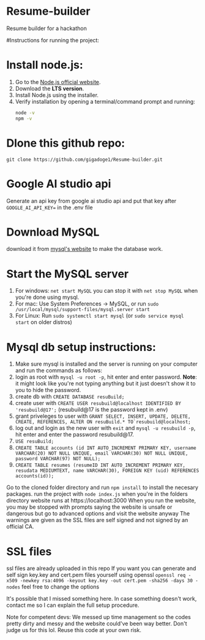 # Resume-builder
Resume builder for a hackathon

#Instructions for running the project:

# Install node.js:
1. Go to the [Node.js official website](https://nodejs.org/).
2. Download the **LTS version**.
3. Install Node.js using the installer.
4. Verify installation by opening a terminal/command prompt and running:
   ```bash
   node -v
   npm -v

# Dlone this github repo:
    git clone https://github.com/gigadoge1/Resume-builder.git

# Google AI studio api
Generate an api key from google ai studio api and put that key after ```GOOGLE_AI_API_KEY=``` in the .env file

# Download MySQL
download it from [mysql's website](https://dev.mysql.com/downloads/mysql/) to make the database work.

# Start the MySQL server
1. For windows:
  ```net start MySQL```
  you can stop it with ```net stop MySQL``` when you're done using mysql.
2. For mac:
  Use System Preferences → MySQL, or run `sudo /usr/local/mysql/support-files/mysql.server start`
3. For Linux:
  Run `sudo systemctl start mysql` (or `sudo service mysql start` on older distros)

# Mysql db setup instructions:
1. Make sure mysql is installed and the server is running on your computer and run the commands as follows:
2. login as root with ```mysql -u root -p```, hit enter and enter password. **Note**: it might look like you're not typing anything but it just doesn't show it to you to hide the password.
3. create db with ```CREATE DATABASE resuBuild;```
4. create user with ```CREATE USER resubuild@localhost IDENTIFIED BY 'resubuild@17';``` (resubuild@17 is the password kept in .env)
5. grant priveleges to user with  ```GRANT SELECT, INSERT, UPDATE, DELETE, CREATE, REFERENCES, ALTER ON resuBuild.* TO`resubuild@localhost;```
6. log out and login as the new user with ```exit``` and ```mysql -u resubuild -p```, hit enter and enter the password resubuild@17.
7. ```USE resuBuild;```
8. ```CREATE TABLE accounts (id INT AUTO_INCREMENT PRIMARY KEY, username VARCHAR(20) NOT NULL UNIQUE, email VARCHAR(30) NOT NULL UNIQUE, password VARCHAR(97) NOT NULL);```
9. ```CREATE TABLE resumes (resumeID INT AUTO_INCREMENT PRIMARY KEY, resudata MEDIUMTEXT, name VARCHAR(30), FOREIGN KEY (uid) REFERENCES accounts(id));```

Go to the cloned folder directory and run ```npm install``` to install the necesary packages.
run the project with ```node index.js``` when you're in the folders directory
website runs at https://localhost:3000
When you run the website, you may be stopped with prompts saying the website is unsafe or dangerous but go to advanced options and visit the website anyway
The warnings are given as the SSL files are self signed and not signed by an official CA.

# SSL files
ssl files are already uploaded in this repo
If you want you can generate and self sign key.key and cert.pem files yourself using openssl
```openssl req -x509 -newkey rsa:4096 -keyout key.key -out cert.pem -sha256 -days 30 -nodes```
feel free to change the options

It's possible that I missed something here.
In case something doesn't work, contact me so I can explain the full setup procedure.

Note for competent devs: We messed up time management so the codes pretty dirty and messy and the website could've been way better. Don't judge us for this lol.
Reuse this code at your own risk.
